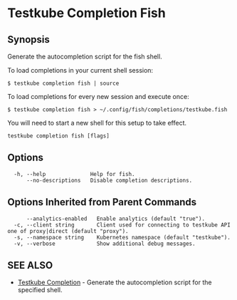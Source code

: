 # Testkube Completion Fish

## **Synopsis**

Generate the autocompletion script for the fish shell.

To load completions in your current shell session:
```
$ testkube completion fish | source
```

To load completions for every new session and execute once:
```
$ testkube completion fish > ~/.config/fish/completions/testkube.fish
```

You will need to start a new shell for this setup to take effect.


```
testkube completion fish [flags]
```

## **Options**

```
  -h, --help              Help for fish.
      --no-descriptions   Disable completion descriptions.
```

## **Options Inherited from Parent Commands**

```
      --analytics-enabled   Enable analytics (default "true").
  -c, --client string       Client used for connecting to testkube API one of proxy|direct (default "proxy").
  -s, --namespace string    Kubernetes namespace (default "testkube").
  -v, --verbose             Show additional debug messages.
```

## **SEE ALSO**

* [Testkube Completion](testkube_completion.md)	 - Generate the autocompletion script for the specified shell.

